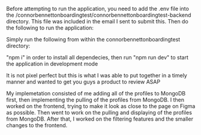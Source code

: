 Before attempting to run the application, you need to add the .env file into the
/connorbennettonboardingtest/connorbennettonboardingtest-backend
directory. This file was included in the email I sent to submit this. Then do the
following to run the application:

Simply run the following from within the connorbennettonboardingtest directory:

"npm i" in order to install all dependecies, then run
"npm run dev" to start the application in development mode

It is not pixel perfect but this is what I was able to put together in a timely manner and wanted to get you guys a product to review ASAP

My implemetation consisted of me adding all of the profiles to MongoDB first, then implementing the pulling of the profiles from MongoDB. I then worked on the frontend, trying to make it look as close to the page on Figma as possible. Then went to work on the pulling and displaying of the profiles from MongoDB. After that, I worked on the filtering features and the smaller changes to the frontend.